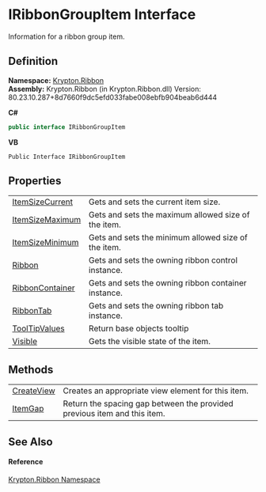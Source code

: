 # IRibbonGroupItem Interface


Information for a ribbon group item.



## Definition
**Namespace:** <a href="1e9bc734-cff9-e9b8-f013-94cdac669794.md">Krypton.Ribbon</a>  
**Assembly:** Krypton.Ribbon (in Krypton.Ribbon.dll) Version: 80.23.10.287+8d7660f9dc5efd033fabe008ebfb904beab6d444

**C#**
``` C#
public interface IRibbonGroupItem
```
**VB**
``` VB
Public Interface IRibbonGroupItem
```



## Properties
<table>
<tr>
<td><a href="1f405111-6dd6-c897-c9c1-1c1f0b8b790d.md">ItemSizeCurrent</a></td>
<td>Gets and sets the current item size.</td></tr>
<tr>
<td><a href="e40a4d1b-efa8-fd5e-46b8-c62f12cde3c6.md">ItemSizeMaximum</a></td>
<td>Gets and sets the maximum allowed size of the item.</td></tr>
<tr>
<td><a href="8b374fb9-d4d0-b803-7020-3522fed598da.md">ItemSizeMinimum</a></td>
<td>Gets and sets the minimum allowed size of the item.</td></tr>
<tr>
<td><a href="da636c5b-0a29-d949-b4e0-e87dc2b38565.md">Ribbon</a></td>
<td>Gets and sets the owning ribbon control instance.</td></tr>
<tr>
<td><a href="234b7a44-2aa5-29c2-4559-b5175e0e2f72.md">RibbonContainer</a></td>
<td>Gets and sets the owning ribbon container instance.</td></tr>
<tr>
<td><a href="fd9ef792-a7ed-08a2-3b7e-8cd7edce5a2c.md">RibbonTab</a></td>
<td>Gets and sets the owning ribbon tab instance.</td></tr>
<tr>
<td><a href="402a3ad2-4810-1e99-d147-d1521f847b92.md">ToolTipValues</a></td>
<td>Return base objects tooltip</td></tr>
<tr>
<td><a href="d5845068-9134-ddf0-251b-6109a033fb9f.md">Visible</a></td>
<td>Gets the visible state of the item.</td></tr>
</table>

## Methods
<table>
<tr>
<td><a href="b771855c-58f1-6a11-883b-fc2e9d83f9fd.md">CreateView</a></td>
<td>Creates an appropriate view element for this item.</td></tr>
<tr>
<td><a href="c105786f-fb08-4813-5147-51276a5e605d.md">ItemGap</a></td>
<td>Return the spacing gap between the provided previous item and this item.</td></tr>
</table>

## See Also


#### Reference
<a href="1e9bc734-cff9-e9b8-f013-94cdac669794.md">Krypton.Ribbon Namespace</a>  
